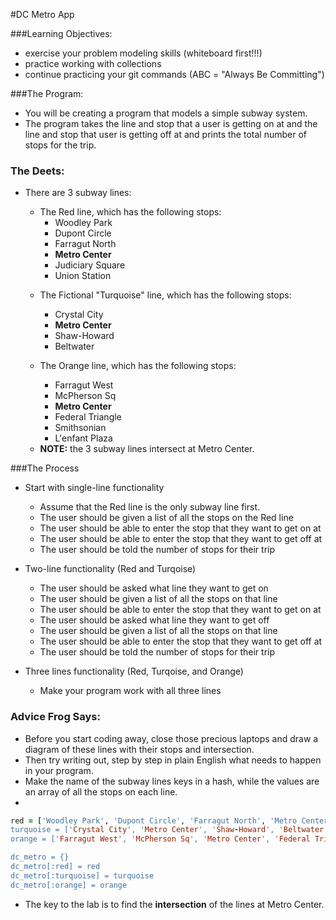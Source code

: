 #DC Metro App

###Learning Objectives:
  * exercise your problem modeling skills (whiteboard first!!!)
  * practice working with collections
  * continue practicing your git commands (ABC = "Always Be Committing")
  

###The Program:
- You will be creating a program that models a simple subway system.
- The program takes the line and stop that a user is getting on at and the line
and stop that user is getting off at and prints the total number of stops for the trip.

### The Deets:
- There are 3 subway lines:
  - The Red line, which has the following stops: 
    - Woodley Park
    - Dupont Circle
    - Farragut North
    - __Metro Center__
    - Judiciary Square
    - Union Station
    
    
   * The Fictional "Turquoise" line, which has the following stops: 
     * Crystal City
     * __Metro Center__
     * Shaw-Howard
     * Beltwater
   
   * The Orange line, which has the following stops: 
     - Farragut West
     - McPherson Sq
     - __Metro Center__
     - Federal Triangle
     - Smithsonian
     - L'enfant Plaza
     
  - __NOTE:__ the 3 subway lines intersect at Metro Center.

###The Process
- Start with single-line functionality
  - Assume that the Red line is the only subway line first.
  - The user should be given a list of all the stops on the Red line
  - The user should be able to enter the stop that they want to get on at
  - The user should be able to enter the stop that they want to get off at
  - The user should be told the number of stops for their trip

- Two-line functionality (Red and Turqoise)
  - The user should be asked what line they want to get on
  - The user should be given a list of all the stops on that line
  - The user should be able to enter the stop that they want to get on at
  - The user should be asked what line they want to get off
  - The user should be given a list of all the stops on that line
  - The user should be able to enter the stop that they want to get off at
  - The user should be told the number of stops for their trip

- Three lines functionality (Red, Turqoise, and Orange)
  - Make your program work with all three lines

### Advice Frog Says:
* Before you start coding away, close those precious laptops and draw a diagram of these lines with their stops and intersection. 
* Then try writing out, step by step in plain English what needs to happen in your program.
* Make the name of the subway lines keys in a hash, while the values are an array of all the stops on each line.
* 
```ruby
red = ['Woodley Park', 'Dupont Circle', 'Farragut North', 'Metro Center', ' 'Union Station']
turquoise = ['Crystal City', 'Metro Center', 'Shaw-Howard', 'Beltwater']
orange = ['Farragut West', 'McPherson Sq', 'Metro Center', 'Federal Triangle', 'Smithsonian', "L'enfant Plaza"]

dc_metro = {}
dc_metro[:red] = red
dc_metro[:turquoise] = turquoise
dc_metro[:orange] = orange
```

* The key to the lab is to find the __intersection__ of the lines at Metro Center.

